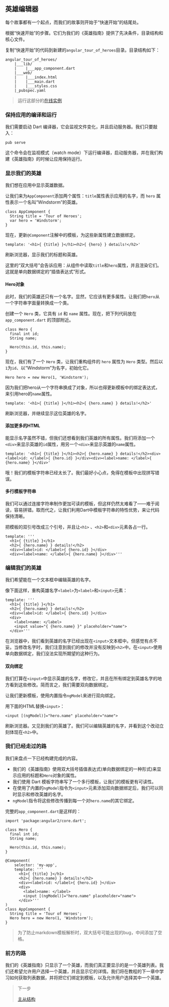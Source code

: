 ## 英雄编辑器

每个故事都有一个起点，而我们的故事则开始于“快速开始”的结尾处。

根据“快速开始”的步骤。它们为我们的《英雄指南》提供了先决条件，目录结构和核心文件。

复制“快速开始”的代码到新建的`angular_tour_of_heroes`目录。目录结构如下：

```
angular_tour_of_heroes/
    |___lib/
    |    |___app_component.dart
    |___web/
    |    |___index.html
    |    |___main.dart
    |    |___styles.css
    |_pubspec.yaml
```

> 运行这部分的[在线实例](http://angular-examples.github.io/toh-1)

### 保持应用的编译和运行

我们需要启动 Dart 编译器，它会监视文件变化，并且启动服务器。我们只要敲入：

```
pub serve
```

这个命令会在监视模式（watch mode）下运行编译器，启动服务器，并在我们构建《英雄指南》的时候让应用保持运行。

### 显示我们的英雄

我们想在应用中显示英雄数据。

让我们来为`AppComponent`添加两个属性：`title`属性表示应用的名字，而 `hero` 属性表示一个名叫“Windstorm”的英雄。

```
class AppComponent {
  String title = 'Tour of Heroes';
  var hero = 'Windstorm';
}
```

现在，更新`@Component`注解中的模板，为这些新属性建立数据绑定。

```
template: '<h1>{ {title} }</h1><h2>{ {hero} } details!</h2>'
```

刷新浏览器，显示我们的标题和英雄。

这里的“双大括号”会告诉应用：从组件中读取`title`和`hero`属性，并且渲染它们。这就是单向数据绑定的“插值表达式”形式。

#### Hero对象

此时，我们的英雄还只有一个名字。显然，它应该有更多属性。让我们把`hero`从一个字符串字面量转换成一个类。

创建一个 `Hero` 类，它具有 `id` 和 `name` 属性。现在，把下列代码放在 `app_component.dart` 的顶部附近。

```
class Hero {
  final int id;
  String name;

  Hero(this.id, this.name);
}
```

现在，我们有了一个 `Hero` 类，让我们重构组件的 `hero` 属性为 `Hero` 类型。然后以`1`为`id`、以“Windstorm”为名字，初始化它。

```
Hero hero = new Hero(1, 'Windstorm');
```

因为我们把hero从一个字符串换成了对象，所以也得更新模板中的绑定表达式，来引用hero的`name`属性。

```
template: '<h1>{ {title} }</h1><h2>{ {hero.name} } details!</h2>'
```

刷新浏览器，并继续显示这位英雄的名字。

#### 添加更多的HTML

能显示名字虽然不错，但我们还想看到我们英雄的所有属性。我们将添加一个`<div>`来显示英雄的`id`属性，用另一个`<div>`来显示英雄的`name`属性。

```
template: '<h1>{ {title} }</h1><h2>{ {hero.name} } details!</h2><div><label>id: </label>{ {hero.id} }</div><div><label>name: </label>{ {hero.name} }</div>'
```

哦！我们的模板字符串已经太长了。我们最好小心点，免得在模板中出现拼写错误。

#### 多行模板字符串

我们可以通过连接字符串制作更加可读的模板，但这样仍然太难看了——难于阅读，容易拼错。取而代之，让我们利用Dart中模板字符串的特性优势，来让代码保持清晰。

把模板的双引号改成三个引号，并且让`<h1>` 、`<h2>`和`<div>`元素各占一行。

```
template: '''
  <h1>{ {title} }</h1>
  <h2>{ {hero.name} } details!</h2>
  <div><label>id: </label>{ {hero.id} }</div>
  <div><label>name: </label>{ {hero.name} }</div>'''
```

### 编辑我们的英雄

我们希望能在一个文本框中编辑英雄的名字。

像下面这样，重构英雄名字`<label>`为`<label>`和`<input>`元素：

```
template: '''
  <h1>{ {title} }</h1>
  <h2>{ {hero.name} } details!</h2>
  <div><label>id: </label>{ {hero.id} }</div>
  <div>
    <label>name: </label>
    <input value="{ {hero.name} }" placeholder="name">
  </div>'''
```

在浏览器中，我们看到英雄的名字已经出现在`<input>`文本框中。但感觉有点不妥。当修改名字时，我们注意到我们的修改并没有反映到`<h2>`中。在`<input>`使用单向数据绑定，我们没法实现所期望的这种行为。

#### 双向绑定

我们打算在`<input>`中显示英雄的名字，修改它，并且在所有绑定到英雄名字的地方看到这些修改。简而言之，我们需要双向数据绑定。

让我们更新模板，使用内置指令`ngModel`来进行双向绑定。

用下面的HTML替换`<input>`：

```
<input [(ngModel)]="hero.name" placeholder="name">
```

刷新浏览器。又见到我们的英雄了。我们可以编辑英雄的名字，并看到这个改动立刻体现在`<h2>`中。

### 我们已经走过的路

我们来盘点一下已经构建完成的内容。

* 我们的《英雄指南》使用双大括号插值表达式(单向数据绑定的一种形式)来显示应用的标题和`Hero`对象的属性。
* 我们使用 Dart 模板字符串写了一个多行模板，让我们的模板更有可读性。
* 在使用了内置的`ngModel`指令为`<input>`元素添加双向数据绑定后，我们可以同时显示和修改英雄的名字。
* `ngModel`指令将这些修改传播到每一个对`hero.name`的其它绑定。

完整的`app_component.dart`是这样的：

```
import 'package:angular2/core.dart';

class Hero {
  final int id;
  String name;

  Hero(this.id, this.name);
}

@Component(
    selector: 'my-app',
    template: '''
      <h1>{ {title} }</h1>
      <h2>{ {hero.name} } details!</h2>
      <div><label>id: </label>{ {hero.id} }</div>
      <div>
        <label>name: </label>
        <input [(ngModel)]="hero.name" placeholder="name">
      </div>'''
)
class AppComponent {
  String title = 'Tour of Heroes';
  Hero hero = new Hero(1, 'Windstorm');
}
```

> 为了防止markdown模板解析时，双大括号可能出现的bug，中间添加了空格。

### 前方的路

我们的《英雄指南》只显示了一个英雄，而我们真正要显示的是一个英雄列表。我们还希望允许用户选择一个英雄，并且显示它的详情。我们将在教程的下一章中学习如何获取列表数据，并将把它们绑定到模板，以及允许用户选择其中一个英雄。

> 下一步
>
> [主从结构](./主从结构.md)